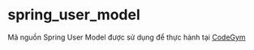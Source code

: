 # spring_user_model
Mã nguồn Spring User Model được sử dụng để thực hành tại [CodeGym](https://codegym.vn)